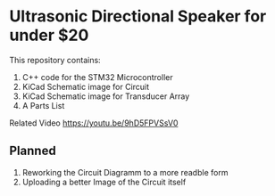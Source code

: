 # Ultrasonic Directional Speaker for under $20

This repository contains:

1. C++ code for the STM32 Microcontroller
2. KiCad Schematic image for Circuit
3. KiCad Schematic image for Transducer Array
4. A Parts List

Related Video https://youtu.be/9hD5FPVSsV0

## Planned
1. Reworking the Circuit Diagramm to a more readble form
2. Uploading a better Image of the Circuit itself